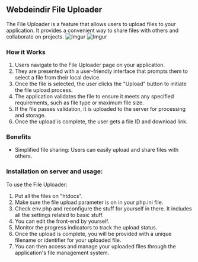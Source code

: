 ##  Webdeindir File Uploader

The File Uploader is a feature that allows users to upload files to your application. It provides a convenient way to share files with others and collaborate on projects.
![Imgur](https://imgur.com/Wdt5CZV.png)
![Imgur](https://i.imgur.com/kEg44ZE.png)

### How it Works

1. Users navigate to the File Uploader page on your application.
2. They are presented with a user-friendly interface that prompts them to select a file from their local device.
3. Once the file is selected, the user clicks the "Upload" button to initiate the file upload process.
4. The application validates the file to ensure it meets any specified requirements, such as file type or maximum file size.
5. If the file passes validation, it is uploaded to the server for processing and storage.
7. Once the upload is complete, the user gets a file ID and download link.


### Benefits
- Simplified file sharing: Users can easily upload and share files with others.

### Installation on server and usage:
To use the File Uploader:

1. Put all the files on "htdocs".
2. Make sure the file upload parameter is on in your php.ini file.
3. Check env.php and reconfigure the stuff for yourself in there. It includes all the settings related to basic stuff.
4. You can edit the front-end by yourself.
5. Monitor the progress indicators to track the upload status.
6. Once the upload is complete, you will be provided with a unique filename or identifier for your uploaded file.
7. You can then access and manage your uploaded files through the application's file management system.
